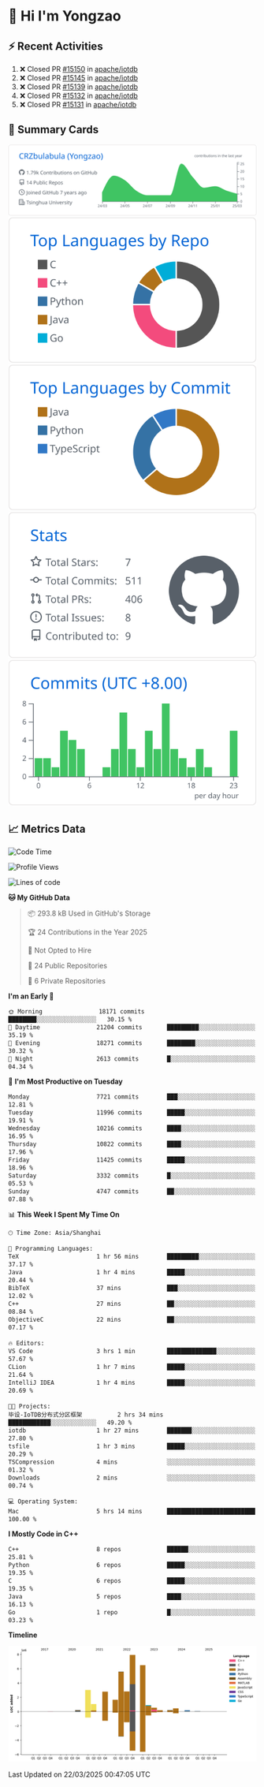 # 👋 Hi I'm Yongzao

## ⚡ Recent Activities
<!--START_SECTION:activity-->
1. ❌ Closed PR [#15150](https://github.com/apache/iotdb/pull/15150) in [apache/iotdb](https://github.com/apache/iotdb)
2. ❌ Closed PR [#15145](https://github.com/apache/iotdb/pull/15145) in [apache/iotdb](https://github.com/apache/iotdb)
3. ❌ Closed PR [#15139](https://github.com/apache/iotdb/pull/15139) in [apache/iotdb](https://github.com/apache/iotdb)
4. ❌ Closed PR [#15132](https://github.com/apache/iotdb/pull/15132) in [apache/iotdb](https://github.com/apache/iotdb)
5. ❌ Closed PR [#15131](https://github.com/apache/iotdb/pull/15131) in [apache/iotdb](https://github.com/apache/iotdb)
<!--END_SECTION:activity-->

## 🎑 Summary Cards

[![](https://raw.githubusercontent.com/CRZbulabula/CRZbulabula/main/profile-summary-card-output/github/0-profile-details.svg)](https://github.com/vn7n24fzkq/github-profile-summary-cards)
[![](https://raw.githubusercontent.com/CRZbulabula/CRZbulabula/main/profile-summary-card-output/github/1-repos-per-language.svg)](https://github.com/vn7n24fzkq/github-profile-summary-cards) [![](https://raw.githubusercontent.com/CRZbulabula/CRZbulabula/main/profile-summary-card-output/github/2-most-commit-language.svg)](https://github.com/vn7n24fzkq/github-profile-summary-cards)
[![](https://raw.githubusercontent.com/CRZbulabula/CRZbulabula/main/profile-summary-card-output/github/3-stats.svg)](https://github.com/vn7n24fzkq/github-profile-summary-cards) [![](https://raw.githubusercontent.com/CRZbulabula/CRZbulabula/main/profile-summary-card-output/github/4-productive-time.svg)](https://github.com/vn7n24fzkq/github-profile-summary-cards)

## 📈 Metrics Data

<!--START_SECTION:waka-->
![Code Time](http://img.shields.io/badge/Code%20Time-840%20hrs%207%20mins-blue)

![Profile Views](http://img.shields.io/badge/Profile%20Views-1-blue)

![Lines of code](https://img.shields.io/badge/From%20Hello%20World%20I%27ve%20Written-33.8%20million%20lines%20of%20code-blue)

**🐱 My GitHub Data** 

> 📦 293.8 kB Used in GitHub's Storage 
 > 
> 🏆 24 Contributions in the Year 2025
 > 
> 🚫 Not Opted to Hire
 > 
> 📜 24 Public Repositories 
 > 
> 🔑 6 Private Repositories 
 > 
**I'm an Early 🐤** 

```text
🌞 Morning                18171 commits       ████████░░░░░░░░░░░░░░░░░   30.15 % 
🌆 Daytime                21204 commits       █████████░░░░░░░░░░░░░░░░   35.19 % 
🌃 Evening                18271 commits       ████████░░░░░░░░░░░░░░░░░   30.32 % 
🌙 Night                  2613 commits        █░░░░░░░░░░░░░░░░░░░░░░░░   04.34 % 
```
📅 **I'm Most Productive on Tuesday** 

```text
Monday                   7721 commits        ███░░░░░░░░░░░░░░░░░░░░░░   12.81 % 
Tuesday                  11996 commits       █████░░░░░░░░░░░░░░░░░░░░   19.91 % 
Wednesday                10216 commits       ████░░░░░░░░░░░░░░░░░░░░░   16.95 % 
Thursday                 10822 commits       ████░░░░░░░░░░░░░░░░░░░░░   17.96 % 
Friday                   11425 commits       █████░░░░░░░░░░░░░░░░░░░░   18.96 % 
Saturday                 3332 commits        █░░░░░░░░░░░░░░░░░░░░░░░░   05.53 % 
Sunday                   4747 commits        ██░░░░░░░░░░░░░░░░░░░░░░░   07.88 % 
```


📊 **This Week I Spent My Time On** 

```text
🕑︎ Time Zone: Asia/Shanghai

💬 Programming Languages: 
TeX                      1 hr 56 mins        █████████░░░░░░░░░░░░░░░░   37.17 % 
Java                     1 hr 4 mins         █████░░░░░░░░░░░░░░░░░░░░   20.44 % 
BibTeX                   37 mins             ███░░░░░░░░░░░░░░░░░░░░░░   12.02 % 
C++                      27 mins             ██░░░░░░░░░░░░░░░░░░░░░░░   08.84 % 
ObjectiveC               22 mins             ██░░░░░░░░░░░░░░░░░░░░░░░   07.17 % 

🔥 Editors: 
VS Code                  3 hrs 1 min         ██████████████░░░░░░░░░░░   57.67 % 
CLion                    1 hr 7 mins         █████░░░░░░░░░░░░░░░░░░░░   21.64 % 
IntelliJ IDEA            1 hr 4 mins         █████░░░░░░░░░░░░░░░░░░░░   20.69 % 

🐱‍💻 Projects: 
毕设-IoTDB分布式分区框架          2 hrs 34 mins       ████████████░░░░░░░░░░░░░   49.20 % 
iotdb                    1 hr 27 mins        ███████░░░░░░░░░░░░░░░░░░   27.80 % 
tsfile                   1 hr 3 mins         █████░░░░░░░░░░░░░░░░░░░░   20.29 % 
TSCompression            4 mins              ░░░░░░░░░░░░░░░░░░░░░░░░░   01.32 % 
Downloads                2 mins              ░░░░░░░░░░░░░░░░░░░░░░░░░   00.74 % 

💻 Operating System: 
Mac                      5 hrs 14 mins       █████████████████████████   100.00 % 
```

**I Mostly Code in C++** 

```text
C++                      8 repos             ██████░░░░░░░░░░░░░░░░░░░   25.81 % 
Python                   6 repos             █████░░░░░░░░░░░░░░░░░░░░   19.35 % 
C                        6 repos             █████░░░░░░░░░░░░░░░░░░░░   19.35 % 
Java                     5 repos             ████░░░░░░░░░░░░░░░░░░░░░   16.13 % 
Go                       1 repo              █░░░░░░░░░░░░░░░░░░░░░░░░   03.23 % 
```



**Timeline**

![Lines of Code chart](https://raw.githubusercontent.com/CRZbulabula/CRZbulabula/main/assets/bar_graph.png)


 Last Updated on 22/03/2025 00:47:05 UTC
<!--END_SECTION:waka-->

